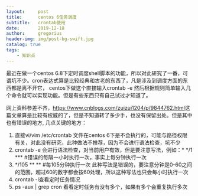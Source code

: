 ```yaml
---
layout:     post
title:      centos 6任务调度
subtitle:   crontab使用
date:       2019-12-18
author:     gregorius
header-img: img/post-bg-swift.jpg
catalog: true
tags:
    - 知识点
---
```


最近在做一个centos 6.8下定时调度shell脚本的功能，所以对此研究了一番，可谓坑不少。cron表达式算是比较经典和古老的东西了，凡是涉及到调度方面的东西都是离不开它，
centos下做这个直接输入crontab -e 然后根据规则简单输入几个命令就可以实现功能。但是有些东西只有自己试过才知道了。


网上资料参差不齐，<https://www.cnblogs.com/zuizui1204/p/9844762.html>这篇文章算是比较有权威的了，但是不知道转了多少手，也没有保留出处。但是其中也有错误的地方,
几点关键的地方：

1. 直接vi/vim /etc/crontab 文件在centos 6下是不会执行的，可能与路径权限有关，对此没有研究，此种做法不推荐，因为不会进行语法检查，坑不少
2. crontab -e 会进行语法检查，对当前用户有效，但是要注意写法，例如：* */1 *** #错误的每隔一小时执行一次，事实上每分钟执行一次
3. */105 ** ** #每105分钟执行一次  此种写法是错误的，要注意分钟是0-60之间的范围，超过60的数字都会按60处理，所以这种写法也只会每小时执行一次
4. crontab -l查看定时任务情况
5. ps -aux | grep cron 看看定时任务有没有多个，如果有多个会重复执行多次